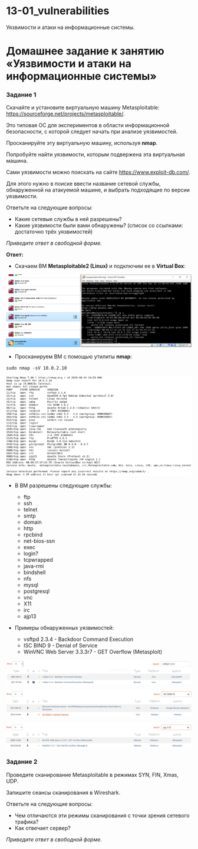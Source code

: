 # 13-01_vulnerabilities
Уязвимости и атаки на информационные системы.
# Домашнее задание к занятию «Уязвимости и атаки на информационные системы»

### Задание 1

Скачайте и установите виртуальную машину Metasploitable: https://sourceforge.net/projects/metasploitable/.

Это типовая ОС для экспериментов в области информационной безопасности, с которой следует начать при анализе уязвимостей.

Просканируйте эту виртуальную машину, используя **nmap**.

Попробуйте найти уязвимости, которым подвержена эта виртуальная машина.

Сами уязвимости можно поискать на сайте https://www.exploit-db.com/.

Для этого нужно в поиске ввести название сетевой службы, обнаруженной на атакуемой машине, и выбрать подходящие по версии уязвимости.

Ответьте на следующие вопросы:

- Какие сетевые службы в ней разрешены?
- Какие уязвимости были вами обнаружены? (список со ссылками: достаточно трёх уязвимостей)
  
*Приведите ответ в свободной форме.*

**Ответ:**

- Скачаем ВМ **Metasploitable2 (Linux)** и подключим ее в **Virtual Box**:

<kbd>![](img/metasploitable2_virtualbox.png)</kbd>

- Просканируем ВМ с помощью утилиты **nmap**:
```
sudo nmap -sV 10.0.2.10
```
<kbd>![](img/sudo_nmap_sV_results.png)</kbd>

- В ВМ разрешены следующие службы:

  - ftp
  - ssh
  - telnet
  - smtp
  - domain
  - http
  - rpcbind
  - net-bios-ssn
  - exec
  - login?
  - tcpwrapped
  - java-rmi
  - bindshell
  - nfs
  - mysql
  - postgresql
  - vnc
  - X11
  - irc
  - ajp13

- Примеры обнаруженных уязвимостей:

  - vsftpd 2.3.4 - Backdoor Command Execution
  - ISC BIND 9 - Denial of Service
  - WinVNC Web Server 3.3.3r7 - GET Overflow (Metasploit)
 
<kbd>![](img/vsftpd_2.3.4_vulnerability.png)</kbd>

<kbd>![](img/isc_bind_9.png)</kbd>

<kbd>![](img/vnc_3.3.png)</kbd>

  


### Задание 2

Проведите сканирование Metasploitable в режимах SYN, FIN, Xmas, UDP.

Запишите сеансы сканирования в Wireshark.

Ответьте на следующие вопросы:

- Чем отличаются эти режимы сканирования с точки зрения сетевого трафика?
- Как отвечает сервер?

*Приведите ответ в свободной форме.*
